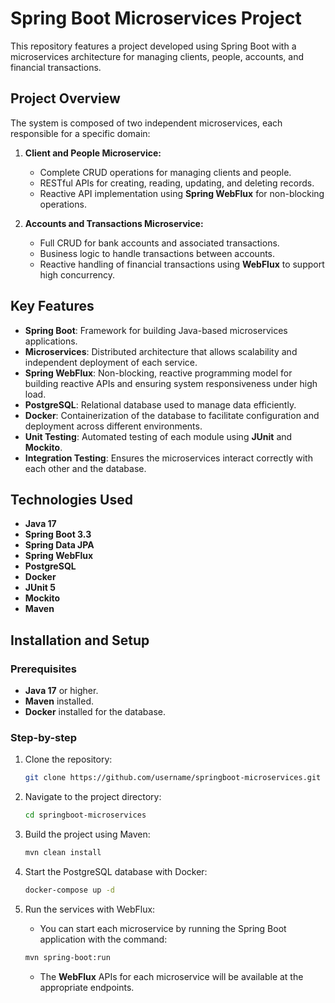 # Spring Boot Microservices Project

This repository features a project developed using Spring Boot with a microservices architecture for managing clients, people, accounts, and financial transactions.

## Project Overview

The system is composed of two independent microservices, each responsible for a specific domain:

1. **Client and People Microservice:**

   - Complete CRUD operations for managing clients and people.
   - RESTful APIs for creating, reading, updating, and deleting records.
   - Reactive API implementation using **Spring WebFlux** for non-blocking operations.

2. **Accounts and Transactions Microservice:**
   - Full CRUD for bank accounts and associated transactions.
   - Business logic to handle transactions between accounts.
   - Reactive handling of financial transactions using **WebFlux** to support high concurrency.

## Key Features

- **Spring Boot**: Framework for building Java-based microservices applications.
- **Microservices**: Distributed architecture that allows scalability and independent deployment of each service.
- **Spring WebFlux**: Non-blocking, reactive programming model for building reactive APIs and ensuring system responsiveness under high load.
- **PostgreSQL**: Relational database used to manage data efficiently.
- **Docker**: Containerization of the database to facilitate configuration and deployment across different environments.
- **Unit Testing**: Automated testing of each module using **JUnit** and **Mockito**.
- **Integration Testing**: Ensures the microservices interact correctly with each other and the database.

## Technologies Used

- **Java 17**
- **Spring Boot 3.3**
- **Spring Data JPA**
- **Spring WebFlux**
- **PostgreSQL**
- **Docker**
- **JUnit 5**
- **Mockito**
- **Maven**

## Installation and Setup

### Prerequisites

- **Java 17** or higher.
- **Maven** installed.
- **Docker** installed for the database.

### Step-by-step

1. Clone the repository:

   ```bash
   git clone https://github.com/username/springboot-microservices.git
   ```

2. Navigate to the project directory:

   ```bash
   cd springboot-microservices
   ```

3. Build the project using Maven:

   ```bash
   mvn clean install
   ```

4. Start the PostgreSQL database with Docker:

   ```bash
   docker-compose up -d
   ```

5. Run the services with WebFlux:
   - You can start each microservice by running the Spring Boot application with the command:
   ```bash
   mvn spring-boot:run
   ```
   - The **WebFlux** APIs for each microservice will be available at the appropriate endpoints.
